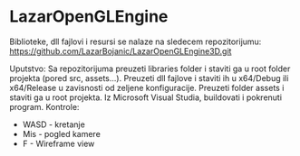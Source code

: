 # LazarOpenGLEngine

Biblioteke, dll fajlovi i resursi se nalaze na sledecem repozitorijumu: https://github.com/LazarBojanic/LazarOpenGLEngine3D.git

Uputstvo: Sa repozitorijuma preuzeti libraries folder i staviti ga u root folder projekta (pored src, assets...). Preuzeti dll fajlove i staviti ih u x64/Debug ili x64/Release u zavisnosti od zeljene konfiguracije.
Preuzeti folder assets i staviti ga u root projekta.
Iz Microsoft Visual Studia, buildovati i pokrenuti program.
Kontrole:
- WASD - kretanje
- Mis - pogled kamere
- F - Wireframe view